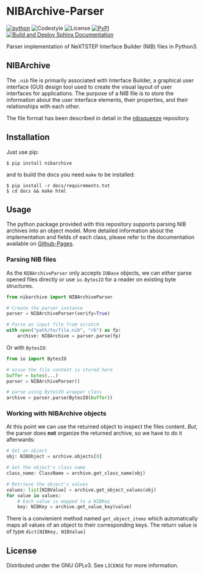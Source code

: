 # NIBArchive-Parser

[![python](https://img.shields.io/badge/python-3.9+-blue.svg?logo=python&labelColor=grey)](https://www.python.org/downloads/)
![Codestyle](https://img.shields.io:/static/v1?label=Codestyle&message=black&color=black)
![License](https://img.shields.io:/static/v1?label=License&message=GNU+GPLv3&color=blue)
[![PyPI](https://img.shields.io/pypi/v/nibarchive)](https://pypi.org/project/nibarchive/)
[![Build and Deploy Sphinx Documentation](https://github.com/MatrixEditor/nibarchive/actions/workflows/sphinx.yml/badge.svg)](https://github.com/MatrixEditor/nibarchive/actions/workflows/sphinx.yml)


Parser implementation of NeXTSTEP Interface Builder (NIB) files in Python3.

## NIBArchive

The `.nib` file is primarily associated with Interface Builder, a graphical user interface (GUI) design tool used to
create the visual layout of user interfaces for applications. The purpose of a NIB file is to store the information
about the user interface elements, their properties, and their relationships with each other.

The file format has been described in detail in the [nibsqueeze](https://github.com/matsmattsson/nibsqueeze) repository.

## Installation

Just use pip:
```console
$ pip install nibarchive
```

and to build the docs you need `make` to be installed:
```console
$ pip install -r docs/requirements.txt
$ cd docs && make html
```

## Usage

The python package provided with this repository supports parsing NIB archives into an object model. More detailed information about the implementation and fields of each class, please refer to the documentation available on [Github-Pages](https://matrixeditor.github.io/nibarchive/).

### Parsing NIB files

As the `NIBArchiveParser` only accepts `IOBase` objects, we can either parse opened files directly or use `io.BytesIO` for a reader on existing byte structures.

```python
from nibarchive import NIBArchiveParser

# Create the parser instance
parser = NIBArchiveParser(verify=True)

# Parse an input file from scratch
with open("path/to/file.nib", "rb") as fp:
    archive: NIBArchive = parser.parse(fp)
```

Or with `BytesIO`:

```python
from io import BytesIO

# assue the file content is stored here
buffer = bytes(...)
parser = NIBArchiveParser()

# parse using BytesIO wrapper class
archive = parser.parse(BytesIO(buffer))
```

### Working with NIBArchive objects

At this point we can use the returned object to inspect the files content. *But*, the parser does **not** organize the returned archive, so we have to do it afterwards:

```python
# Get an object
obj: NIBObject = archive.objects[0]

# Get the object's class name
class_name: ClassName = archive.get_class_name(obj)

# Retrieve the object's values
values: list[NIBValue] = archive.get_object_values(obj)
for value in values:
    # Each value is mapped to a NIBKey
    key: NIBKey = archive.get_value_key(value)
```

There is a convienient method named `get_object_items` which automatically maps all values of an object to their corresponding keys. The return value is of type `dict[NIBKey, NIBValue]`

## License

Distributed under the GNU GPLv3. See `LICENSE` for more information.

[^1]: https://github.com/matsmattsson/nibsqueeze/blob/master/NibArchive.md
